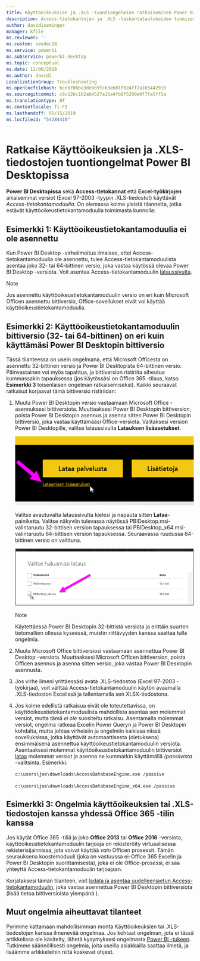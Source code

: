 ```yaml
---
title: Käyttöoikeuksien ja .XLS -tuontiongelmien ratkaiseminen Power BI Desktopissa
description: Access-tietokantojen ja .XLS -laskentataulukoiden tuomisen ongelmien korjaaminen Power BI Desktopissa ja Power Queryssa
author: davidiseminger
manager: kfile
ms.reviewer: ''
ms.custom: seodec18
ms.service: powerbi
ms.subservice: powerbi-desktop
ms.topic: conceptual
ms.date: 12/06/2018
ms.author: davidi
LocalizationGroup: Troubleshooting
ms.openlocfilehash: bceb70bba3debb9fc63eb01f924ff2a1b5442916
ms.sourcegitcommit: c8c126c1b2ab4527a16a4fb8f5208e0f7fa5ff5a
ms.translationtype: HT
ms.contentlocale: fi-FI
ms.lasthandoff: 01/15/2019
ms.locfileid: "54284410"
---
```

# <a name="resolve-issues-importing-access-and-xls-files-in-power-bi-desktop"></a>Ratkaise Käyttöoikeuksien ja .XLS-tiedostojen tuontiongelmat Power BI Desktopissa
**Power BI Desktopissa** sekä **Access-tietokannat** että **Excel-työkirjojen** aikaisemmat versiot (Excel 97-2003 -tyypin .XLS-tiedostot) käyttävät *Access-tietokantamoduulia*. On olemassa kolme yleistä tilannetta, jotka estävät käyttöoikeustietokantamoduulia toimimasta kunnolla:

## <a name="situation-1-no-access-database-engine-installed"></a>Esimerkki 1: Käyttöoikeustietokantamoduulia ei ole asennettu
Kun Power BI Desktop -virheilmoitus ilmaisee, ettei Access-tietokantamoduulia ole asennettu, tulee Access-tietokantamoduulista asentaa joko 32- tai 64-bittinen versio, joka vastaa käytössä olevaa Power BI Desktop -versiota. Voit asentaa Access-tietokantamoduulin [lataussivulta](http://www.microsoft.com/download/details.aspx?id=13255).

>[!NOTE]
>Jos asennettu käyttöoikeustietokantamoduulin versio on eri kuin Microsoft Officen asennettu bittiversio, Office-sovellukset eivät voi käyttää käyttöoikeustietokantamoduulia.

## <a name="situation-2-the-access-database-engine-bit-version-32-bit-or-64-bit-is-different-from-your-power-bi-desktop-bit-version"></a>Esimerkki 2: Käyttöoikeustietokantamoduulin bittiversio (32- tai 64-bittinen) on eri kuin käyttämäsi Power BI Desktopin bittiversio
Tässä tilanteessa on usein ongelmana, että Microsoft Officesta on asennettu 32-bittinen versio ja Power BI Desktopista 64-bittinen versio. Päinvastainen voi myös tapahtua, ja bittiversion ristiriita aiheutua kummassakin tapauksessa (jos käytössäsi on Office 365 -tilaus, katso **Esimerkki 3** toisenlaisen ongelman ratkaisemiseksi). Kaikki seuraavat ratkaisut korjaavat tämä bittiversio ristiriidan:

1. Muuta Power BI Desktopin versio vastaamaan Microsoft Office -asennuksesi bittiversiota. Muuttaaksesi Power BI Desktopin bittiversion, poista Power BI Desktopin asennus ja asenna sitten Power BI Desktopin bittiversio, joka vastaa käyttämääsi Office-versiota. Valitaksesi version Power BI Desktopille, valitse lataussivulta **Latauksen lisäasetukset**.
   
   ![](media/desktop-access-database-errors/desktop-access-errors-1.png)
   
   Valitse avautuvalta lataussivulta kielesi ja napauta sitten **Lataa**-painiketta. Valitse näkyviin tulevassa näytössä PBIDesktop.msi-valintaruutu 32-bittisen version tapauksessa tai PBIDesktop_x64.msi-valintaruutu 64-bittisen version tapauksessa. Seuraavassa ruudussa 64-bittinen versio on valittuna.
   
   ![](media/desktop-access-database-errors/desktop-access-errors-2.png)
   
   >[!NOTE]
   >Käytettäessä Power BI Desktopin 32-bittistä versiota ja erittäin suurten tietomallien ollessa kyseessä, muistin riittävyyden kanssa saattaa tulla ongelmia.
2. Muuta Microsoft Office bittiversiosi vastaamaan asennettua Power BI Desktop -versiota. Muuttaaksesi Microsoft Officen bittiversion, poista Officen asennus ja asenna sitten versio, joka vastaa Power BI Desktopin asennusta.
3. Jos virhe ilmeni yrittäessäsi avata .XLS-tiedostoa (Excel 97-2003 -työkirjaa), voit välttää Access-tietokantamoduulin käytön avaamalla .XLS-tiedoston Excelissä ja tallentamalla sen XLSX-tiedostona.
4. Jos kolme edellistä ratkaisua eivät ole toteutettavissa, on käyttöoikeustietokantamoduulista mahdollista asentaa sen molemmat versiot, mutta tämä *ei ole* suositeltu ratkaisu. Asentamalla molemmat versiot, ongelma ratkeaa Excelin Power Queryn ja Power BI Desktopin kohdalta, mutta johtaa virheisiin ja ongelmiin kaikissa niissä sovelluksissa, jotka käyttävät automaattisesta (oletuksena) ensimmäisenä asennettua käyttöoikeustietokantamoduulin versiota. Asentaaksesi molemmat käyttöoikeustietokantamoduulin bittiversiot [lataa](http://www.microsoft.com/download/details.aspx?id=13255) molemmat versiot ja asenna ne kummatkin käyttämällä */passiivista* -valitsinta. Esimerkki:
   
       c:\users\joe\downloads\AccessDatabaseEngine.exe /passive
   
       c:\users\joe\downloads\AccessDatabaseEngine_x64.exe /passive

## <a name="situation-3-trouble-using-access-or-xls-files-with-an-office-365-subscription"></a>Esimerkki 3: Ongelmia käyttöoikeuksien tai .XLS-tiedostojen kanssa yhdessä Office 365 -tilin kanssa
Jos käytät Office 365 -tiliä ja joko **Office 2013** tai **Office 2016** -versiota, käyttöoikeustietokantamoduulin tarjoaja on rekisteröity virtuaalisessa rekisterisijainnissa, jota voivat käyttää *vain* Officen prosessit. Tämän seurauksena koostemoduuli (joka on vastuussa ei-Office 365 Excelin ja Power BI Desktopin suorittamisesta), joka ei ole Office-prosessi, ei saa yhteyttä  Access-tietokantamoduulin tarjoajaan.

Korjataksesi tämän tilanteen, voit [ladata ja asentaa uudelleenjaetun Access-tietokantamoduulin](http://www.microsoft.com/download/details.aspx?id=13255), joka vastaa asennettua Power BI Desktopin bittiversiota (lisää tietoa bittiversioista ylempänä ).

## <a name="other-situations-that-cause-import-issues"></a>Muut ongelmia aiheuttavat tilanteet
Pyrimme kattamaan mahdollisimman monta Käyttöoikeuksien tai .XLS-tiedostojen kanssa ilmenevää ongelmaa. Jos kohtaat ongelman, jota ei tässä artikkelissa ole käsitelty, lähetä kysymyksesi ongelmasta [Power BI -tukeen](https://powerbi.microsoft.com/support/). Tutkimme säännöllisesti ongelmia, joita useilla asiakkailla saattaa ilmetä, ja lisäämme artikkeleihin niitä koskevat ohjeet.


